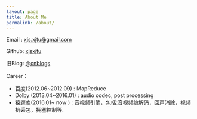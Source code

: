 ```yaml
---
layout: page
title: About Me
permalink: /about/
---
```

Email : [xjs.xjtu@gmail.com](xjs.xjtu@gmail.com)
 
Github: [xjsxjtu](https://github.com/xjsXjtu)

旧Blog: [@cnblogs](http://www.cnblogs.com/xjsxjtu/)

Career：

- 百度(2012.06~2012.09) : MapReduce
- Dolby (2013.04~2016.01) : audio codec, post processing
- 猿题库(2016.01~ now   ) : 音视频引擎，包括:音视频编解码，回声消除，视频抗丢包，拥塞控制等.


